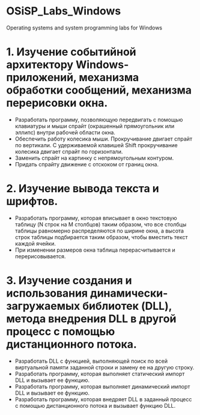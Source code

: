 # OSiSP_Labs_Windows
Operating systems and system programming labs for Windows

# 1. Изучение событийной архитектору Windows-приложений, механизма обработки сообщений, механизма перерисовки окна.

- Разработать программу, позволяющую передвигать с помощью клавиатуры и мыши спрайт (окрашенный прямоугольник или эллипс) внутри рабочей области окна.
- Обеспечить работу колесика мыши. Прокручивание двигает спрайт по вертикали. С удерживаемой клавишей Shift прокручивание колесика двигает спрайт по горизонтали.
- Заменить спрайт на картинку с непрямоугольным контуром.
- Придать спрайту движение с отскоком от границ окна.

# 2. Изучение вывода текста и шрифтов.

- Разработать программу, которая вписывает в окно текстовую таблицу (N строк на M столбцов) таким образом, что все столбцы таблицы равномерно 
распределяются по ширине окна, а высота строк таблицы подбирается таким образом, чтобы вместить текст каждой ячейки.
- При изменении размеров окна таблица перерасчитывается и перерисовывается.

# 3. Изучение создания и использования динамически-загружаемых библиотек (DLL), метода внедрения DLL в другой процесс с помощью дистанционного потока.

- Разработать DLL с функцией, выполняющей поиск по всей виртуальной памяти заданной строки и замену ее на другую строку.
- Разработать программу, которая выполняет статический импорт DLL и вызывает ее функцию.
- Разработать программу, которая выполняет динамический импорт DLL и вызывает ее функцию.
- Разработать программу, которая внедряет DLL в заданный процесс с помощью дистанционного потока и вызывает функцию DLL.
